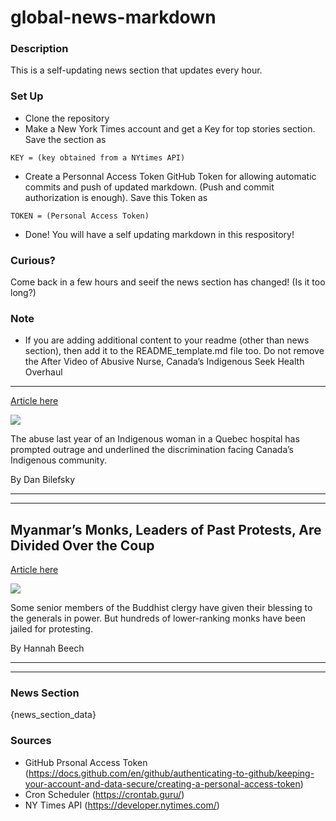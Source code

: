 # global-news-markdown

### Description 
This is a self-updating news section that updates every hour.

### Set Up 
* Clone the repository
* Make a New York Times account and get a Key for top stories section. Save the section as 
 ```
 KEY = (key obtained from a NYtimes API)
 ```
*  Create a Personnal Access Token GitHub Token for allowing automatic commits and push of updated markdown. (Push and commit authorization is enough). Save this Token as 
```
TOKEN = (Personal Access Token)
```
* Done! You will have a self updating markdown in this respository!

### Curious?
Come back in a few hours and seeif the news section has changed! (Is it too long?)

### Note
* If you are adding additional content to your readme (other than news section), then add it to the README_template.md file too. Do not remove the After Video of Abusive Nurse, Canada’s Indigenous Seek Health Overhaul
----------------------------------------------------------------------

[Article here](https://www.nytimes.com/2021/08/28/world/canada/canada-indigenous-health-care.html)

[![](https://static01.nyt.com/images/2021/08/28/world/28canada-indigenoushealth-10/28canada-indigenoushealth-10-superJumbo.jpg)](https://www.nytimes.com/2021/08/28/world/canada/canada-indigenous-health-care.html)

The abuse last year of an Indigenous woman in a Quebec hospital has prompted outrage and underlined the discrimination facing Canada’s Indigenous community.

By Dan Bilefsky

* * *

* * *

Myanmar’s Monks, Leaders of Past Protests, Are Divided Over the Coup
--------------------------------------------------------------------

[Article here](https://www.nytimes.com/2021/08/28/world/asia/myanmar-monks-coup.html)

[![](https://static01.nyt.com/images/2021/08/26/world/00myanmar-buddhism/merlin_184387536_dee33bea-dd52-4f4b-adb0-4477a368a568-superJumbo.jpg)](https://www.nytimes.com/2021/08/28/world/asia/myanmar-monks-coup.html)

Some senior members of the Buddhist clergy have given their blessing to the generals in power. But hundreds of lower-ranking monks have been jailed for protesting.

By Hannah Beech

* * *

* * *

### News Section 
{news_section_data}


### Sources 
* GitHub Prsonal Access Token (https://docs.github.com/en/github/authenticating-to-github/keeping-your-account-and-data-secure/creating-a-personal-access-token)
* Cron Scheduler (https://crontab.guru/)
* NY Times API (https://developer.nytimes.com/)
